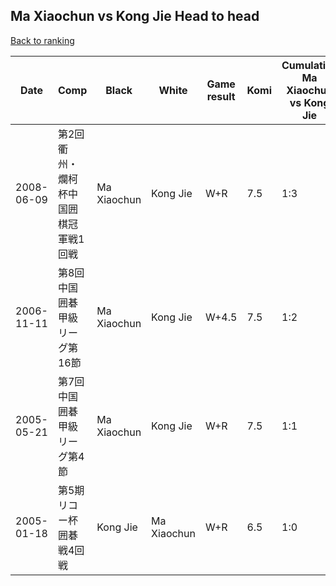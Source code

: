 ## Ma Xiaochun vs Kong Jie Head to head

[Back to ranking](../../index.md)




| **Date** | **Comp** | **Black** | **White** | **Game result** | **Komi** | **Cumulative Ma Xiaochun vs Kong Jie** | **Ma Xiaochun streak** | **Kong Jie streak** | 
| --- | --- | --- | --- | --- | --- | --- | --- | --- |
| 2008-06-09 | 第2回衢州・爛柯杯中国囲棋冠軍戦1回戦 | Ma Xiaochun | Kong Jie | W+R | 7.5 | 1:3 | 0 | 3 | 
| 2006-11-11 | 第8回中国囲碁甲級リーグ第16節 | Ma Xiaochun | Kong Jie | W+4.5 | 7.5 | 1:2 | 0 | 2 | 
| 2005-05-21 | 第7回中国囲碁甲級リーグ第4節 | Ma Xiaochun | Kong Jie | W+R | 7.5 | 1:1 | 0 | 1 | 
| 2005-01-18 | 第5期リコー杯囲碁戦4回戦 | Kong Jie | Ma Xiaochun | W+R | 6.5 | 1:0 | 1 | 0 |





